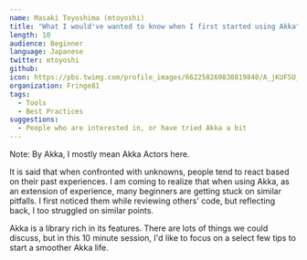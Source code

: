 ```yaml
---
name: Masaki Toyoshima (mtoyoshi)
title: "What I would've wanted to know when I first started using Akka"
length: 10
audience: Beginner
language: Japanese
twitter: mtoyoshi
github: 
icon: https://pbs.twimg.com/profile_images/662258269830819840/A_jKUFSU_400x400.png
organization: Fringe81
tags:
  - Tools
  - Best Practices
suggestions:
  - People who are interested in, or have tried Akka a bit
---
```

Note: By Akka, I mostly mean Akka Actors here.

It is said that when confronted with unknowns, people tend to react based on their past experiences. I am coming to realize that when using Akka, as an extension of experience, many beginners are getting stuck on similar pitfalls. I first noticed them while reviewing others' code, but reflecting back, I too struggled on similar points.

Akka is a library rich in its features. There are lots of things we could discuss, but in this 10 minute session, I'd like to focus on a select few tips to start a smoother Akka life.
